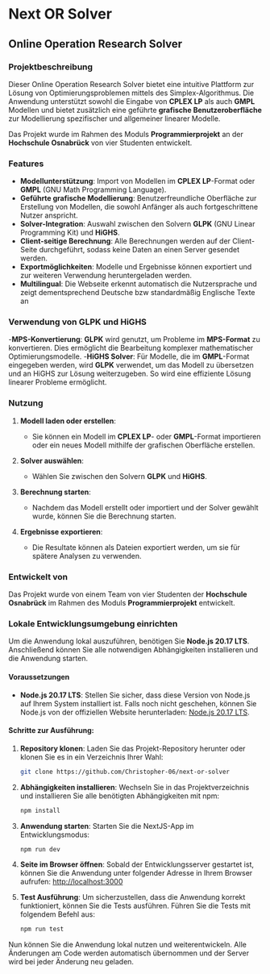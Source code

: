 # Next OR Solver
## Online Operation Research Solver

### Projektbeschreibung

Dieser Online Operation Research Solver bietet eine intuitive Plattform zur Lösung von Optimierungsproblemen mittels des Simplex-Algorithmus. Die Anwendung unterstützt sowohl die Eingabe von **CPLEX LP** als auch **GMPL** Modellen und bietet zusätzlich eine geführte **grafische Benutzeroberfläche** zur Modellierung spezifischer und allgemeiner linearer Modelle. 

Das Projekt wurde im Rahmen des Moduls **Programmierprojekt** an der **Hochschule Osnabrück** von vier Studenten entwickelt.

### Features

- **Modellunterstützung**: Import von Modellen im **CPLEX LP**-Format oder **GMPL** (GNU Math Programming Language).
- **Geführte grafische Modellierung**: Benutzerfreundliche Oberfläche zur Erstellung von Modellen, die sowohl Anfänger als auch fortgeschrittene Nutzer anspricht.
- **Solver-Integration**: Auswahl zwischen den Solvern **GLPK** (GNU Linear Programming Kit) und **HiGHS**.
- **Client-seitige Berechnung**: Alle Berechnungen werden auf der Client-Seite durchgeführt, sodass keine Daten an einen Server gesendet werden.
- **Exportmöglichkeiten**: Modelle und Ergebnisse können exportiert und zur weiteren Verwendung heruntergeladen werden.
- **Multilingual**: Die Webseite erkennt automatisch die Nutzersprache und zeigt dementsprechend Deutsche bzw standardmäßig Englische Texte an


### Verwendung von GLPK und HiGHS
-**MPS-Konvertierung**: **GLPK** wird genutzt, um Probleme im **MPS-Format** zu konvertieren. Dies ermöglicht die Bearbeitung komplexer mathematischer Optimierungsmodelle.
-**HiGHS Solver**: Für Modelle, die im **GMPL**-Format eingegeben werden, wird **GLPK** verwendet, um das Modell zu übersetzen und an HiGHS zur Lösung weiterzugeben. So wird eine effiziente Lösung linearer Probleme ermöglicht.

### Nutzung

1. **Modell laden oder erstellen**: 
   - Sie können ein Modell im **CPLEX LP**- oder **GMPL**-Format importieren oder ein neues Modell mithilfe der grafischen Oberfläche erstellen.
   
2. **Solver auswählen**: 
   - Wählen Sie zwischen den Solvern **GLPK** und **HiGHS**.
   
3. **Berechnung starten**: 
   - Nachdem das Modell erstellt oder importiert und der Solver gewählt wurde, können Sie die Berechnung starten.

4. **Ergebnisse exportieren**: 
   - Die Resultate können als Dateien exportiert werden, um sie für spätere Analysen zu verwenden.

### Entwickelt von

Das Projekt wurde von einem Team von vier Studenten der **Hochschule Osnabrück** im Rahmen des Moduls **Programmierprojekt** entwickelt.

### Lokale Entwicklungsumgebung einrichten

Um die Anwendung lokal auszuführen, benötigen Sie **Node.js 20.17 LTS**. Anschließend können Sie alle notwendigen Abhängigkeiten installieren und die Anwendung starten.

#### Voraussetzungen

- **Node.js 20.17 LTS**: Stellen Sie sicher, dass diese Version von Node.js auf Ihrem System installiert ist. Falls noch nicht geschehen, können Sie Node.js von der offiziellen Website herunterladen: [Node.js 20.17 LTS](https://nodejs.org/).

#### Schritte zur Ausführung:

1. **Repository klonen**:
   Laden Sie das Projekt-Repository herunter oder klonen Sie es in ein Verzeichnis Ihrer Wahl:
   ```bash
   git clone https://github.com/Christopher-06/next-or-solver
   ```

3. **Abhängigkeiten installieren**:
   Wechseln Sie in das Projektverzeichnis und installieren Sie alle benötigten Abhängigkeiten mit npm:
   ```bash
   npm install
   ```

4. **Anwendung starten**:
   Starten Sie die NextJS-App im Entwicklungsmodus:
   ```bash
   npm run dev
   ```

5. **Seite im Browser öffnen**:
   Sobald der Entwicklungsserver gestartet ist, können Sie die Anwendung unter folgender Adresse in Ihrem Browser aufrufen: [http://localhost:3000](http://localhost:3000)

6. **Test Ausführung**:
   Um sicherzustellen, dass die Anwendung korrekt funktioniert, können Sie die Tests ausführen. 
   Führen Sie die Tests mit folgendem Befehl aus:
   ```bash
   npm run test
   ```

Nun können Sie die Anwendung lokal nutzen und weiterentwickeln. Alle Änderungen am Code werden automatisch übernommen und der Server wird bei jeder Änderung neu geladen.
